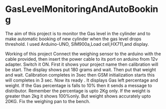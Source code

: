 # GasLevelMonitoringAndAutoBooking
The aim of this project is to monitor the Gas level in the cylinder and to make automatic booking of new cylinder when the gas level drops threshold. I used Arduino-UNO, SIM900a,Load cell,HX711,and display.

Working of this project
Connect the weighing sensor to the arduino with the cable provided, then insert
the power cable to its port on arduino from 12v adapter.
Switch it ON.
First it shows your project name then calibration will be start. The display shows
put 180 grams and wait. Then put that weight and wait. Calibration completes in
3sec then GSM initialization starts this will completes in 3 sec.
Now its ready .
It displays Gas left percentage and weight.
If the Gas percentage is falls to 10% then it sends a message to distributor.
Remember the percentage is upto 2Kg only. If the weight is greater than 2kg it
shows 100%only. But weight shows accurately upto 20KG.
Fix the weighing pan to the bench.
